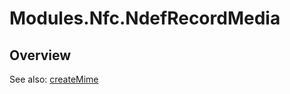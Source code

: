 # Modules.Nfc.NdefRecordMedia

<TypeHeader/>

## Overview

See also:
[createMime](http://developer.android.com/reference/android/nfc/NdefRecord.html#createMime(java.lang.String,%20byte[]))

<ApiDocs/>
